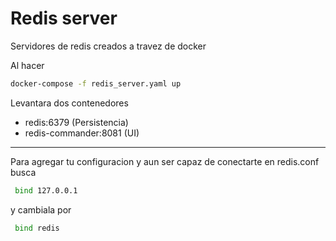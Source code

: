# Redis server

Servidores de redis creados a travez de docker

Al hacer

```bash
docker-compose -f redis_server.yaml up
```

Levantara dos contenedores

- redis:6379 (Persistencia)
- redis-commander:8081 (UI)

---

Para agregar tu configuracion y aun ser capaz de conectarte en redis.conf
busca

```bash
 bind 127.0.0.1
```

y cambiala por

```bash
 bind redis
```
